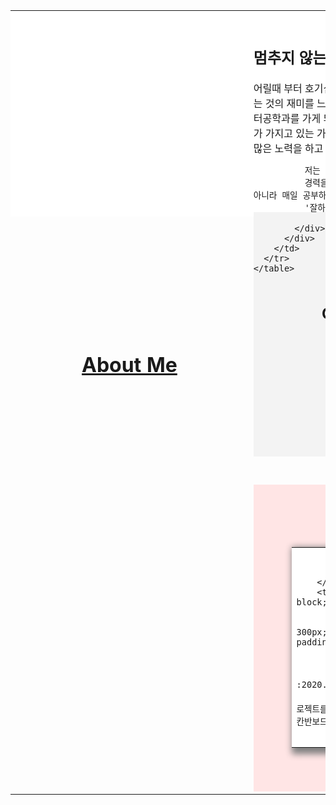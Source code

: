 
  <div style="height:300px; background: white; padding-bottom: 30px;">
    <table style="width: 100%;">
      <tr style="width: 800px; margin: 0;">
        <td style="display: inline-block; width: 30%; height: 100%; margin: 0; padding-top: 100px;">
          <div>
            <div style="height: 300px; text-decoration: underline; text-align: center;">
              <h1>About Me</h1>
            </div>
          </div>
        </td>
        <td style="display: inline-block; width: 50%;">
          <div>
            <div style="height: 300px; text-align: left; padding-top: 20px;">
              <h2>멈추지 않는 개발자</h2>
              어릴때 부터 호기심이 많은 성격에 만들어 보았던 간단한 계산기 프로그램으로 무언가를 만드는 것의 재미를 느끼게 되었고 그때부터 개발자를 꿈꾸게 되었습니다.
              그래서 대학교도 컴퓨터공학과를 가게 되었고 자연스럽게 많은것을 개발하게 될 수 있었습니다.
              그 중 Javascript가 가지고 있는 가능성과 다양성에 매력을 느끼게 되어 웹 어플리케이션 개발자가 되기 위해 많은 노력을 하고 있습니다.

              저는 제 목표를 '잘하는' 개발자로 삼아서 더 공부하고 있습니다.
              경력을 쌓은 개발자는 경력만 쌓이면 자연스럽게 되지만 '잘하는'개발자는 경력뿐만 아니라 매일 공부하여 개발자로써 더 높은 곳을 바라보고 있기 때문입니다 . 저는 계속 공부하여
              '잘하는'개발자로써 남고 싶습니다.
              
            </div>
          </div>
        </td>
      </tr>
    </table>
  </div>

  <div style="text-align: center; background: rgb(243, 243, 243); padding: 20px 0;">
    <h1 style="text-decoration: underline;">My Skils</h1>
    <div style="margin-bottom: 30px;">
      <h3 style="margin: 0; color: rgb(190, 190, 190);">Language</h3>
      <h2 style="margin: 0;">C#, JAVA, TypeScript, JavaScript</h2>
    </div>
    <div style="margin-bottom: 30px;">
      <h3 style="margin: 0; color: rgb(190, 190, 190);">Web Skils</h3>
      <h2 style="margin: 0;">HTML, CSS, Jquery</h2>
    </div>
    <div style="margin-bottom: 30px;">
      <h3 style="margin: 0; color: rgb(190, 190, 190);">FrameWork</h3>
      <h2 style="margin: 0;">Spring, Angular 6, Unity</h2>
    </div>
  </div>

  <div style="background: rgb(255, 229, 229); text-align: center; padding-bottom: 40px;">
    <h1 style="padding-top:20px; text-decoration: underline;">Project</h1><br>
    <table style="margin: 0 0 30px 10%; background: white; width: 1200px;  box-shadow: 5px 5px 10px 5px gray;">
      <tr style="width: 800px; margin: 0;">
        <td style="display: inline-block; width: 30%; height: 100%; margin: 0; ">
          <div style="border: 1px solidx black;">
            <div style="height: 300px;">

            </div>
          </div>
        </td>
        <td style="display: inline-block; width: 50%;">
          <div>
            <div style="height: 300px; text-align: left; padding-top: 20px;">

              <h2>Share_B</h2>
              <h3>개발기간 :2020.02.14~ 2020.3.29<br>
                Trello, Jira 처럼 프로젝트를 체계적으로 수행에 도움을 주는 칸반보드 사이트이다.<br></h3>
              <br>
              #Angular #Spring Framework #OraclDB #MyBatis <br>
            </div>
          </div>
        </td>
      </tr>
    </table>

    <table style="margin-left: 10%; width: 1200px; background: white; box-shadow: 5px 5px 10px 5px gray;">
      <tr style="width: 800px; margin: 0;">
        <td style="display: inline-block; width: 30%; height: 100%; margin: 0; ">
          <div>
            <div style="height: 300px; ">

            </div>
          </div>
        </td>
        <td style="display: inline-block; width: 50%;">
          <div>
            <div style="height: 300px; text-align: left; padding-top: 20px;">

              <h2>1 to 50 게임 어플</h2>
              <h3>개발기간 :2019.09.14~ 2019.10.29<br>
                Trello, Jira 처럼 프로젝트를 체계적으로 수행에 도움을 주는 칸반보드 사이트이다.<br></h3>
              <br>
              #Unity #C# <br>
            </div>
          </div>
        </td>
      </tr>
    </table>
  </div>

